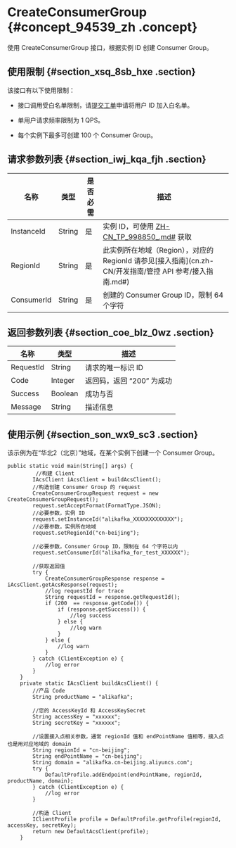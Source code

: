# CreateConsumerGroup {#concept_94539_zh .concept}

使用 CreateConsumerGroup 接口，根据实例 ID 创建 Consumer Group。

## 使用限制 {#section_xsq_8sb_hxe .section}

该接口有以下使用限制：

-   接口调用受白名单限制，请[提交工单](https://selfservice.console.aliyun.com/ticket/createIndex)申请将用户 ID 加入白名单。

-   单用户请求频率限制为 1 QPS。

-   每个实例下最多可创建 100 个 Consumer Group。


## 请求参数列表 {#section_iwj_kqa_fjh .section}

|名称|类型|是否必需|描述|
|--|--|----|--|
|InstanceId|String|是|实例 ID，可使用 [ZH-CN\_TP\_998850\_.md\#](ZH-CN_TP_998850_.md#) 获取|
|RegionId|String|是|此实例所在地域（Region），对应的 RegionId 请参见[接入指南](cn.zh-CN/开发指南/管控 API 参考/接入指南.md#)|
|ConsumerId|String|是|创建的 Consumer Group ID，限制 64 个字符|

## 返回参数列表 {#section_coe_blz_0wz .section}

|名称|类型|描述|
|--|--|--|
|RequestId|String|请求的唯一标识 ID|
|Code|Integer|返回码，返回 “200” 为成功|
|Success|Boolean|成功与否|
|Message|String|描述信息|

## 使用示例 {#section_son_wx9_sc3 .section}

该示例为在“华北2（北京）”地域，在某个实例下创建一个 Consumer Group。

``` {#codeblock_gpc_spq_b70}
public static void main(String[] args) {
         //构建 Client
        IAcsClient iAcsClient = buildAcsClient();
        //构造创建 Consumer Group 的 request
        CreateConsumerGroupRequest request = new CreateConsumerGroupRequest();
        request.setAcceptFormat(FormatType.JSON);
        //必要参数，实例 ID
        request.setInstanceId("alikafka_XXXXXXXXXXXXX");
        //必要参数，实例所在地域
        request.setRegionId("cn-beijing");

        //必要参数，Consumer Group ID，限制在 64 个字符以内
        request.setConsumerId("alikafka_for_test_XXXXXX");

        //获取返回值
        try {
            CreateConsumerGroupResponse response = iAcsClient.getAcsResponse(request);
            //log requestId for trace
            String requestId = response.getRequestId();
            if (200  == response.getCode()) {
                if (response.getSuccess()) {
                    //log success
                } else {
                    //log warn
                }
            } else {
                //log warn
            }
        } catch (ClientException e) {
            //log error
        }
    }
    private static IAcsClient buildAcsClient() {
        //产品 Code
        String productName = "alikafka";

        //您的 AccessKeyId 和 AccessKeySecret
        String accessKey = "xxxxxx";
        String secretKey = "xxxxxx";

        //设置接入点相关参数，通常 regionId 值和 endPointName 值相等，接入点也是用对应地域的 domain
        String regionId = "cn-beijing";
        String endPointName = "cn-beijing";
        String domain = "alikafka.cn-beijing.aliyuncs.com";
        try {
            DefaultProfile.addEndpoint(endPointName, regionId, productName, domain);
        } catch (ClientException e) {
            //log error
        }

        //构造 Client
        IClientProfile profile = DefaultProfile.getProfile(regionId, accessKey, secretKey);
        return new DefaultAcsClient(profile);
    }
			
```

